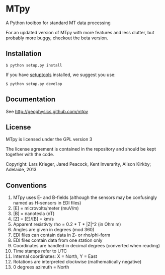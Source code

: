MTpy
====

A Python toolbox for standard MT data processing

For an updated version of MTpy with more features and 
less clutter, but probably more buggy, checkout 
the beta version.

Installation
------------

    $ python setup.py install

If you have [setuptools](http://pypi.python.org/pypi/setuptools) installed, we
suggest you use:

    $ python setup.py develop

Documentation
-------------

See http://geophysics.github.com/mtpy



License
-------

MTpy is licensed under the GPL version 3

The license agreement is contained in the repository and should be kept together with the code.


Copyright: Lars Krieger, Jared Peacock, Kent Inverarity, Alison Kirkby; Adelaide, 2013



Conventions
-----------

1. MTpy uses E- and B-fields (although the sensors may be confusingly named as H-sensors in EDI files)
2. [E] = microvolts/meter (muV/m)
3. [B] = nanotesla (nT)
4. [Z] = [E]/[B] = km/s
5. Apparent resistivty rho = 0.2 * T * |Z|^2  (in Ohm m)
6. Angles are given in degrees (mod 360)
7. EDI files can contain data in Z- or rho/phi-form
8. EDI files contain data from one station only
9. Coordinates are handled in decimal degrees (converted when reading)
10. Time stamps refer to UTC
11. Internal coordinates: X = North, Y = East
12. Rotations are interpreted clockwise (mathematically negative)
13. 0 degrees azimuth = North





